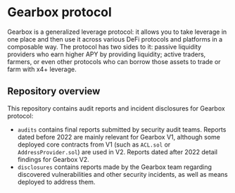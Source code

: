 # Gearbox protocol

Gearbox is a generalized leverage protocol: it allows you to take leverage in one place and then use it across various
DeFi protocols and platforms in a composable way. The protocol has two sides to it: passive liquidity providers who earn higher APY
by providing liquidity; active traders, farmers, or even other protocols who can borrow those assets to trade or farm with x4+ leverage.

## Repository overview

This repository contains audit reports and incident disclosures for Gearbox protocol:

- `audits` contains final reports submitted by security audit teams. Reports dated before 2022 are mainly relevant for Gearbox V1, although some deployed core contracts from V1 (such as `ACL.sol` or `AddressProvider.sol`) are used in V2. Reports dated after 2022 detail findings for Gearbox V2.
- `disclosures` contains reports made by the Gearbox team regarding discovered vulnerabilities and other security incidents, as well as means deployed to address them.

